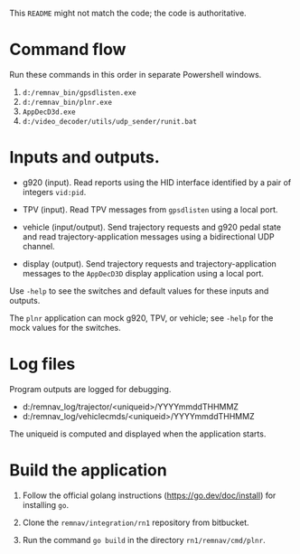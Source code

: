 This `README` might not match the code; the code is authoritative.

# Command flow

Run these commands in this order in separate Powershell windows.

1. `d:/remnav_bin/gpsdlisten.exe`
2. `d:/remnav_bin/plnr.exe`
3. `AppDecD3d.exe`
4. `d:/video_decoder/utils/udp_sender/runit.bat`

# Inputs and outputs.

* g920 (input).  Read reports using the HID interface identified by a
  pair of integers `vid:pid`.

* TPV (input).  Read TPV messages from `gpsdlisten` using a local port.

* vehicle (input/output).  Send trajectory requests and g920 pedal state
  and read trajectory-application messages using a bidirectional UDP
  channel.

* display (output).  Send trajectory requests and
  trajectory-application messages to the `AppDecD3D`
  display application using a local port.

Use `-help` to see the switches and default values for these inputs
and outputs.

The `plnr` application can mock g920, TPV, or vehicle; see `-help` for
the mock values for the switches.

# Log files

Program outputs are logged for debugging.

* d:/remnav_log/trajector/\<uniqueid\>/YYYYmmddTHHMMZ
* d:/remnav_log/vehiclecmds/\<uniqueid\>/YYYYmmddTHHMMZ

The uniqueid is computed and displayed when the application starts.

# Build the application

1. Follow the official golang instructions (https://go.dev/doc/install) for installing `go`.

2. Clone the `remnav/integration/rn1` repository from bitbucket.

3. Run the command `go build` in the directory `rn1/remnav/cmd/plnr`.

